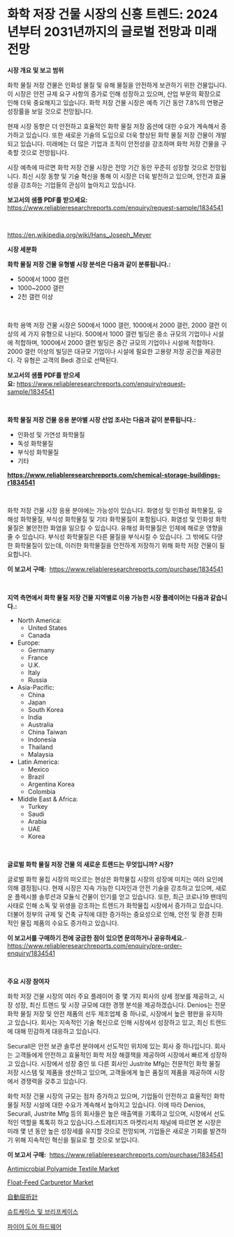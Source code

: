 <p><h1>화학 저장 건물 시장의 신흥 트렌드: 2024년부터 2031년까지의 글로벌 전망과 미래 전망</h1></p><p><strong>시장 개요 및 보고 범위</strong></p>
<p><p>화학 물질 저장 건물은 인화성 물질 및 유해 물질을 안전하게 보관하기 위한 건물입니다. 이 시장은 안전 규제 요구 사항의 증가로 인해 성장하고 있으며, 산업 부문의 확장으로 인해 더욱 중요해지고 있습니다. 화학 저장 건물 시장은 예측 기간 동안 7.8%의 연평균 성장률을 보일 것으로 전망됩니다. </p><p>현재 시장 동향은 더 안전하고 효율적인 화학 물질 저장 옵션에 대한 수요가 계속해서 증가하고 있습니다. 또한 새로운 기술의 도입으로 더욱 향상된 화학 물질 저장 건물이 개발되고 있습니다. 미래에는 더 많은 기업과 조직이 안전성을 강조하며 화학 저장 건물을 구축할 것으로 전망됩니다. </p><p>시장 예측에 따르면 화학 저장 건물 시장은 전망 기간 동안 꾸준히 성장할 것으로 전망됩니다. 최신 시장 동향 및 기술 혁신을 통해 이 시장은 더욱 발전하고 있으며, 안전과 효율성을 강조하는 기업들의 관심이 높아지고 있습니다.</p></p>
<p><strong>보고서의 샘플 PDF를 받으세요:</strong> <a href="https://www.reliableresearchreports.com/enquiry/request-sample/1834541">https://www.reliableresearchreports.com/enquiry/request-sample/1834541</a></p>
<p>&nbsp;</p>
<p><a href="https://en.wikipedia.org/wiki/Hans_Joseph_Meyer">https://en.wikipedia.org/wiki/Hans_Joseph_Meyer</a></p>
<p><strong>시장 세분화</strong></p>
<p><strong>화학 물질 저장 건물 유형별 시장 분석은 다음과 같이 분류됩니다.:</strong></p>
<p><ul><li>500에서 1000 갤런</li><li>1000~2000 갤런</li><li>2천 갤런 이상</li></ul></p>
<p>&nbsp;</p>
<p><p>화학 용액 저장 건물 시장은 500에서 1000 갤런, 1000에서 2000 갤런, 2000 갤런 이상의 세 가지 유형으로 나뉜다. 500에서 1000 갤런 빌딩은 중소 규모의 기업이나 시설에 적합하며, 1000에서 2000 갤런 빌딩은 중간 규모의 기업이나 시설에 적합하다. 2000 갤런 이상의 빌딩은 대규모 기업이나 시설에 필요한 고용량 저장 공간을 제공한다. 각 유형은 고객의 Bedi 경으로 선택된다.</p></p>
<p><strong>보고서의 샘플 PDF를 받으세요:</strong>&nbsp;<a href="https://www.reliableresearchreports.com/enquiry/request-sample/1834541">https://www.reliableresearchreports.com/enquiry/request-sample/1834541</a></p>
<p>&nbsp;</p>
<p><strong> 화학 물질 저장 건물 응용 분야별 시장 산업 조사는 다음과 같이 분류됩니다.:</strong></p>
<p><ul><li>인화성 및 가연성 화학물질</li><li>독성 화학물질</li><li>부식성 화학물질</li><li>기타</li></ul></p>
<p><strong><a href="https://www.reliableresearchreports.com/chemical-storage-buildings-r1834541">https://www.reliableresearchreports.com/chemical-storage-buildings-r1834541</a></strong></p>
<p>&nbsp;</p>
<p><p>화학 저장 건물 시장 응용 분야에는 가능성이 있습니다. 화염성 및 인화성 화학물질, 유해성 화학물질, 부식성 화학물질 및 기타 화학물질이 포함됩니다. 화염성 및 인화성 화학물질은 불안전한 화염을 일으킬 수 있습니다. 유해성 화학물질은 인체에 해로운 영향을 줄 수 있습니다. 부식성 화학물질은 다른 물질을 부식시킬 수 있습니다. 그 밖에도 다양한 화학물질이 있는데, 이러한 화학물질을 안전하게 저장하기 위해 화학 저장 건물이 필요합니다.</p></p>
<p><strong>이 보고서 구매:</strong>&nbsp; <a href="https://www.reliableresearchreports.com/purchase/1834541">https://www.reliableresearchreports.com/purchase/1834541</a></p>
<p>&nbsp;</p>
<p><strong>지역 측면에서 화학 물질 저장 건물 지역별로 이용 가능한 시장 플레이어는 다음과 같습니다.:</strong></p>
<p><ul>
    <li>
        North America:
        <ul>
            <li>United States</li>
            <li>Canada</li>
        </ul>
    </li>
    <li>
        Europe:
        <ul>
            <li>Germany</li>
            <li>France</li>
            <li>U.K.</li>
            <li>Italy</li>
            <li>Russia</li>
        </ul>
    </li>
    <li>
        Asia-Pacific:
        <ul>
            <li>China</li>
            <li>Japan</li>
            <li>South Korea</li>
            <li>India</li>
            <li>Australia</li>
            <li>China Taiwan</li>
            <li>Indonesia</li>
            <li>Thailand</li>
            <li>Malaysia</li>
        </ul>
    </li>
    <li>
        Latin America:
        <ul>
            <li>Mexico</li>
            <li>Brazil</li>
            <li>Argentina Korea</li>
            <li>Colombia</li>
        </ul>
    </li>
    <li>
        Middle East & Africa:
        <ul>
            <li>Turkey</li>
            <li>Saudi</li>
            <li>Arabia</li>
            <li>UAE</li>
            <li>Korea</li>
        </ul>
    </li>
    </ul></p>
<p>&nbsp;</p>
<p><strong>글로벌 화학 물질 저장 건물 의 새로운 트렌드는 무엇입니까? 시장?</strong></p>
<p><p>글로벌 화학 물집 시장의 떠오르는 현상은 화학물집 시장의 성장에 미치는 여러 요인에 의해 결정됩니다. 현재 시장은 지속 가능한 디자인과 안전 기술을 강조하고 있으며, 새로운 플렉시블 솔루션과 모듈식 건물이 인기를 얻고 있습니다. 또한, 최근 코로나19 팬데믹 사태로 인해 소독 및 위생을 강조하는 트렌드가 화학물집 시장에서 증가하고 있습니다. 더불어 정부의 규제 및 건축 규칙에 대한 증가하는 중요성으로 인해, 안전 및 환경 친화적인 물집 제품의 수요도 증가하고 있습니다.</p></p>
<p><strong>이 보고서를 구매하기 전에 궁금한 점이 있으면 문의하거나 공유하세요.</strong>- <a href="https://www.reliableresearchreports.com/enquiry/pre-order-enquiry/1834541">https://www.reliableresearchreports.com/enquiry/pre-order-enquiry/1834541</a></p>
<p>&nbsp;</p>
<p><strong>주요 시장 참여자</strong></p>
<p><p>화학 저장 건물 시장의 여러 주요 플레이어 중 몇 가지 회사의 상세 정보를 제공하고, 시장 성장, 최신 트렌드 및 시장 규모에 대한 경쟁 분석을 제공하겠습니다. Denios는 전문 화학 물질 저장 및 안전 제품의 선두 제조업체 중 하나로, 시장에서 높은 평판을 유지하고 있습니다. 회사는 지속적인 기술 혁신으로 인해 시장에서 성장하고 있고, 최신 트렌드에 대해 민감하게 대응하고 있습니다. </p><p>Securall은 안전 보관 솔루션 분야에서 선도적인 위치에 있는 회사 중 하나입니다. 회사는 고객들에게 안전하고 효율적인 화학 저장 해결책을 제공하여 시장에서 빠르게 성장하고 있습니다. 시장에서 성장 중인 또 다른 회사인 Justrite Mfg는 전문적인 화학 물질 저장 시스템 및 제품을 생산하고 있으며, 고객들에게 높은 품질의 제품을 제공하여 시장에서 경쟁력을 갖추고 있습니다.</p><p>화학 저장 건물 시장의 규모는 점차 증가하고 있으며, 기업들이 안전하고 효율적인 화학 물질 저장 시설에 대한 수요가 계속해서 높아지고 있습니다. 이에 따라 Denios, Securall, Justrite Mfg 등의 회사들은 높은 매출액을 기록하고 있으며, 시장에서 선도적인 역할을 톡톡히 하고 있습니다.스트레티지즈 마켓리서치 채널에 따르면 본 시장은 미래 몇 년 동안 높은 성장세를 유지할 것으로 전망되며, 기업들은 새로운 기회를 발견하기 위해 지속적인 혁신을 필요로 할 것으로 보입니다.</p></p>
<p><strong>이 보고서 구매:</strong>&nbsp;&nbsp;<a href="https://www.reliableresearchreports.com/purchase/1834541">https://www.reliableresearchreports.com/purchase/1834541</a></p>
<p><p><a href="https://www.linkedin.com/pulse/insights-antimicrobial-polyamide-textile-market-share-competitive-esggc?trackingId=SFG7e53PQSSDI1A17cHwUw%3D%3D">Antimicrobial Polyamide Textile Market</a></p><p><a href="https://issuu.com/reportprime-2/docs/float-feed-carburetor-market-size-2030.pptx">Float-Feed Carburetor Market</a></p><p><a href="https://github.com/zjkmgcs938405/Market-Research-Report-List-4/blob/main/880925353795.md">自動屈折計</a></p><p><a href="https://github.com/rcabello548/Market-Research-Report-List-3/blob/main/421267268562.md">슈트케이스 및 브리프케이스</a></p><p><a href="https://medium.com/@conradkirrlin76575/%ED%99%94%EC%9E%AC%EB%AC%B8-%ED%95%98%EB%93%9C%EC%9B%A8%EC%96%B4-%EC%8B%9C%EC%9E%A5-%EB%8F%99%ED%96%A5-%ED%99%94%EC%9E%AC%EB%AC%B8-%ED%95%98%EB%93%9C%EC%9B%A8%EC%96%B4-%EC%8B%9C%EC%9E%A5-%ED%86%B5%EC%B0%B0%EB%A0%A5-%EB%B0%8F-%EC%98%88%EC%B8%A1-%EB%B6%84%EC%84%9D%EC%97%90-%EC%B4%88%EC%A0%90%EC%9D%84-%EB%A7%9E%EC%B6%A4-2024-2031-4dd23d7383ca">파이어 도어 하드웨어</a></p></p>